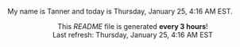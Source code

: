 My name is Tanner and today is Thursday, January 25, 4:16 AM EST.

<p align="center">This <i>README</i> file is generated <b>every 3 hours</b>!</br>Last refresh: Thursday, January 25, 4:16 AM EST<br /></p>
